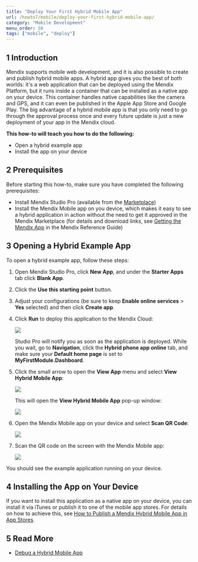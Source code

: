 ```yaml
---
title: "Deploy Your First Hybrid Mobile App"
url: /howto7/mobile/deploy-your-first-hybrid-mobile-app/
category: "Mobile Development"
menu_order: 50
tags: ["mobile", "deploy"]
---
```


## 1 Introduction

Mendix supports mobile web development, and it is also possible to create and publish hybrid mobile apps. A hybrid app gives you the best of both worlds: it's a web application that can be deployed using the Mendix Platform, but it runs inside a container that can be installed as a native app on your device. This container handles native capabilities like the camera and GPS, and it can even be published in the Apple App Store and Google Play. The big advantage of a hybrid mobile app is that you only need to go through the approval process once and every future update is just a new deployment of your app in the Mendix cloud.

**This how-to will teach you how to do the following:**

* Open a hybrid example app
* Install the app on your device

## 2 Prerequisites

Before starting this how-to, make sure you have completed the following prerequisites:

* Install Mendix Studio Pro (available from the [Marketplace](https://marketplace.mendix.com/link/studiopro/))
* Install the Mendix Mobile app on you device, which makes it easy to see a hybrid application in action without the need to get it approved in the Mendix Marketplace (for details and download links, see [Getting the Mendix App](/refguide7/getting-the-mendix-app/) in the Mendix Reference Guide)

## 3 Opening a Hybrid Example App

To open a hybrid example app, follow these steps:

1. Open Mendix Studio Pro, click **New App**, and under the **Starter Apps** tab click **Blank App**.
2. Click the **Use this starting point** button.
3. Adjust your configurations (be sure to keep **Enable online services** > **Yes** selected) and then click **Create app**.
4. Click **Run** to deploy this application to the Mendix Cloud:

    ![](/attachments/howto7/mobile//deploy-your-first-hybrid-mobile-app/18581186.png) 

    Studio Pro will notify you as soon as the application is deployed. While you wait, go to **Navigation**, click the **Hybrid phone app online** tab, and make sure your **Default home page** is set to **MyFirstModule.Dashboard**.
5. Click the small arrow to open the **View App** menu and select **View Hybrid Mobile App**:

    ![](/attachments/howto7/mobile//deploy-your-first-hybrid-mobile-app/18581185.png) 

    This will open the **View Hybrid Mobile App** pop-up window:

    ![](/attachments/howto7/mobile//deploy-your-first-hybrid-mobile-app/18581184.png)

6. Open the Mendix Mobile app on your device and select **Scan QR Code**:

    ![](/attachments/howto7/mobile//deploy-your-first-hybrid-mobile-app/18581190.png)

7. Scan the QR code on the screen with the Mendix Mobile app:

    ![](/attachments/howto7/mobile//deploy-your-first-hybrid-mobile-app/18581189.png)

You should see the example application running on your device.

## 4 Installing the App on Your Device

If you want to install this application as a native app on your device, you can install it via iTunes or publish it to one of the mobile app stores. For details on how to achieve this, see [How to Publish a Mendix Hybrid Mobile App in App Stores](/howto7/mobile/publishing-a-mendix-hybrid-mobile-app-in-mobile-app-stores/).

## 5 Read More

* [Debug a Hybrid Mobile App](/howto7/mobile/debug-a-mobile-app/)

